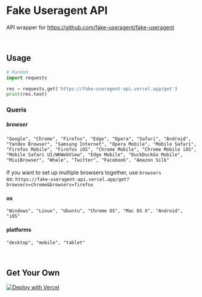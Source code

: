 # Fake Useragent API
API wrapper for https://github.com/fake-useragent/fake-useragent

<br>

## Usage
```python
# Random
import requests

res = requests.get('https://fake-useragent-api.vercel.app/get')
print(res.text)
```
### Queris
##### browser
`"Google", "Chrome", "Firefox", "Edge", "Opera", "Safari", "Android", "Yandex Browser", "Samsung Internet", "Opera Mobile", "Mobile Safari", "Firefox Mobile", "Firefox iOS", "Chrome Mobile", "Chrome Mobile iOS", "Mobile Safari UI/WKWebView", "Edge Mobile", "DuckDuckGo Mobile", "MiuiBrowser", "Whale", "Twitter", "Facebook", "Amazon Silk"`<br><br>
If you want to set up multiple browsers together, use `browsers`<br>
ex: `https://fake-useragent-api.vercel.app/get?browsers=chrome&browsers=firefox`

#### os
`"Windows", "Linux", "Ubuntu", "Chrome OS", "Mac OS X", "Android", "iOS"`

#### platforms
`"desktop", "mobile", "tablet"`

<br>

## Get Your Own
[![Deploy with Vercel](https://vercel.com/button)](https://vercel.com/new/import?repository-name=fake_useragent_api&s=https%3A%2F%2Fgithub.com%2Fcanonheart%2Ffake_useragent_api%2F&demo-image=https://assets.vercel.com/image/upload/v1669994156/random/flask.png)
